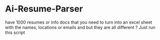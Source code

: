 # Ai-Resume-Parser
have 1000 resumes or info docs that you need to turn into an excel sheet with the names, locations or emails and but they are all different ? Just run this script 
